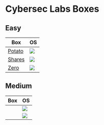 # Cybersec Labs Boxes

## Easy

Box                                                                                                              | OS
---                                                                                                              | ---       
[Potato](https://github.com/AbdullahRizwan101/CTF-Writeups/blob/master/Cybersec%20Labs/Potato.md)                | <img src="https://i.imgur.com/8SPmSeo.gif"/>
[Shares](https://github.com/AbdullahRizwan101/CTF-Writeups/blob/master/Cybersec%20Labs/Shares.md)                | <img src= "https://i.imgur.com/hZoovNY.png" />                                                                                          
[Zero](https://github.com/AbdullahRizwan101/CTF-Writeups/blob/master/Cybersec%20Labs/Zero.md)                    | <img src="https://i.imgur.com/86THvXr.png"/>

## Medium

Box                                                                                                              | OS
---                                                                                                              | ---       
[]()                                                                                                             | <img src= "https://i.imgur.com/hZoovNY.png" />
[]()                                                                                                              | <img  src= "https://i.imgur.com/8SPmSeo.gif"/>
